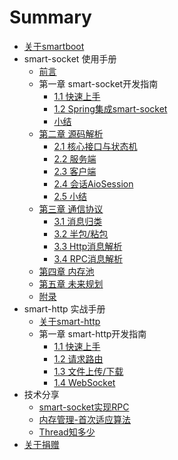 # Summary

* [关于smartboot](README.md)
* smart-socket 使用手册
    * [前言](smart-socket/README.md)
    * 第一章 smart-socket开发指南
        * [1.1 快速上手](smart-socket/chapter-1/1.1-QuickStart/README.md)
        * [1.2 Spring集成smart-socket](smart-socket/chapter-1/2.2-SpringIntegrated/README.md)
        * [小结](smart-socket/chapter-1/SUMMARY.md)
    * [第二章 源码解析](smart-socket/chapter-2/README.md)
        * [2.1 核心接口与状态机](smart-socket/chapter-2/核心接口/README.md)
        * [2.2 服务端](smart-socket/chapter-2/服务端/README.md)
        * [2.3 客户端](smart-socket/chapter-2/客户端/README.md)
        * [2.4 会话AioSession](smart-socket/chapter-2/AioSession/README.md)
        * [2.5 小结](smart-socket/chapter-2/SUMMARY.md)
    * [第三章 通信协议](smart-socket/chapter-3/README.md)
        * [3.1 消息归类](smart-socket/chapter-3/1-消息归类/README.md)
        * [3.2 半包/粘包](smart-socket/BLANK.md)
        * [3.3 Http消息解析](smart-socket/BLANK.md)
        * [3.4 RPC消息解析](smart-socket/BLANK.md)
    * [第四章 内存池](smart-socket/chapter-5/README.md)
    * [第五章 未来规划](smart-socket/chapter-6/README.md)
    * [附录](smart-socket/end/README.md)
* smart-http 实战手册
    * [关于smart-http](smart-http/README.md)
    * 第一章 smart-http开发指南
        * [1.1 快速上手](smart-http/chapter-1/README.md)
        * [1.2 请求路由](smart-http/chapter-1/http_route.md)
        * [1.3 文件上传/下载](smart-http/chapter-1/file_upload.md)
        * [1.4 WebSocket](smart-http/chapter-1/websocket.md)
* 技术分享
    *   [smart-socket实现RPC](share/rpc/smart-socket-rpc.md)
    *   [内存管理-首次适应算法](share/firstfit/readme.md)
    *   [Thread知多少](share/thread/readme.md)
* [关于捐赠](donation.md)